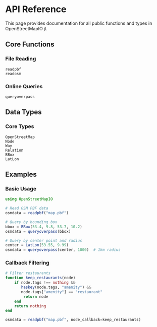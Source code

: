 # API Reference

This page provides documentation for all public functions and types in OpenStreetMapIO.jl.

## Core Functions

### File Reading

```@docs
readpbf
readosm
```

### Online Queries

```@docs
queryoverpass
```

## Data Types

### Core Types

```@docs
OpenStreetMap
Node
Way
Relation
BBox
LatLon
```

## Examples

### Basic Usage

```julia
using OpenStreetMapIO

# Read OSM PBF data
osmdata = readpbf("map.pbf")

# Query by bounding box
bbox = BBox(53.4, 9.8, 53.7, 10.2)
osmdata = queryoverpass(bbox)

# Query by center point and radius
center = LatLon(53.55, 9.99)
osmdata = queryoverpass(center, 1000)  # 1km radius
```

### Callback Filtering

```julia
# Filter restaurants
function keep_restaurants(node)
    if node.tags !== nothing &&
       haskey(node.tags, "amenity") &&
       node.tags["amenity"] == "restaurant"
        return node
    end
    return nothing
end

osmdata = readpbf("map.pbf", node_callback=keep_restaurants)
```
